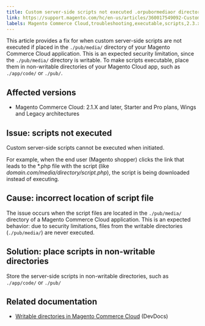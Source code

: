 ```yaml
---
title: Custom server-side scripts not executed .orpubormediaor directory
link: https://support.magento.com/hc/en-us/articles/360017549092-Custom-server-side-scripts-not-executed-pub-media-directory
labels: Magento Commerce Cloud,troubleshooting,executable,scripts,2.3.x,2.2.x,2.1.x,2.4.x
---
```


<p>This article provides a fix for when custom server-side scripts are not executed if placed in the <code>./pub/media/</code> directory of your Magento Commerce Cloud application. This is an expected security limitation, since the <code>./pub/media/</code> directory is writable. To make scripts executable, place them in non-writable directories of your Magento Cloud app, such as <code>./app/code/</code> or <code>./pub/</code>.</p>
<h2>Affected versions</h2>
<ul>
<li>Magento Commerce Cloud: 2.1.X and later, Starter and Pro plans, Wings and Legacy architectures</li>
</ul>
<h2>Issue: scripts not executed</h2>
<p>Custom server-side scripts cannot be executed when initiated.</p>
<p>For example, when the end user (Magento shopper) clicks the link that leads to the *.php file with the script (like <em>domain.com/media/directory/script.php</em>), the script is being downloaded instead of executing.</p>
<h2>Cause: incorrect location of script file</h2>
<p>The issue occurs when the script files are located in the <code>./pub/media/</code> directory of a Magento Commerce Cloud application. This is an expected behavior: due to security limitations, files from the writable directories (<code>./pub/media/</code>) are never executed.</p>
<h2>Solution: place scripts in non-writable directories</h2>
<p>Store the server-side scripts in non-writable directories, such as <code>./app/code/</code> or <code>./pub/</code><code></code></p>
<h2>Related documentation</h2>
<ul>
<li>
<a href="https://devdocs.magento.com/guides/v2.3/cloud/project/project-start.html#write-dir">Writable directories in Magento Commerce Cloud</a> (DevDocs)</li>
</ul>
